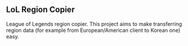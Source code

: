 ## LoL Region Copier

League of Legends region copier. This project aims to make transferring region data (for example from European/American client to Korean one) easy.
